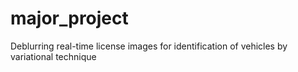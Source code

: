 # major_project
Deblurring real-time license images for identification of vehicles by variational technique
